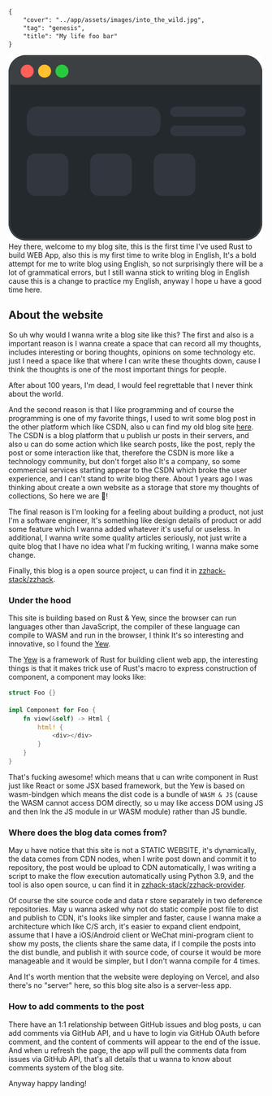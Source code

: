 ```metadata
{
    "cover": "../app/assets/images/into_the_wild.jpg",
    "tag": "genesis",
    "title": "My life foo bar"
}
```

![](../app/assets/images/dark_mode_skeleton.png)
Hey there, welcome to my blog site, this is the first time I've used Rust to build WEB App, also this is my first time to write blog in English, It's a bold attempt for me to write blog using English, so not surprisingly there will be a lot of grammatical errors, but I still wanna stick to writing blog in English cause this is a change to practice my English, anyway I hope u have a good time here.

## About the website
So uh why would I wanna write a blog site like this? The first and also is a important reason is I wanna create a space that can record all my thoughts, includes interesting or boring thoughts, opinions on some technology etc. just I need a space like that where I can write these thoughts down, cause I think the thoughts is one of the most important things for people.

After about 100 years, I'm dead, I would feel regrettable that I never think about the world.

And the second reason is that I like programming and of course the programming is one of my favorite things, I used to writ some blog post in the other platform which like CSDN, also u can find my old blog site [here](https://blog.csdn.net/HaoDaWang). The CSDN is a blog platform that u publish ur posts in their servers, and also u can do some action which like search posts, like the post, reply the post or some interaction like that, therefore the CSDN is more like a technology community, but don't forget also It's a company, so some commercial services starting appear to the CSDN which broke the user experience, and I can't stand to write blog there. About 1 years ago I was thinking about create a own website as a storage that store my thoughts of collections, So here we are 🎉! 

The final reason is I'm looking for a feeling about building a product, not just I'm a software engineer, It's something like design details of product or add some feature which I wanna added whatever it's useful or useless. In additional, I wanna write some quality articles seriously, not just write a quite blog that I have no idea what I'm fucking writing, I wanna make some change.

Finally, this blog is a open source project, u can find it in [zzhack-stack/zzhack](https://github.com/zzhack-stack/zzhack).

### Under the hood
This site is building based on Rust & Yew, since the browser can run languages other than JavaScript, the compiler of these language can compile to WASM and run in the browser, I think It's so interesting and innovative, so I found the [Yew](https://yew.rs/).

The [Yew](https://yew.rs/) is a framework of Rust for building client web app, the interesting things is that it makes trick use of Rust's macro to express construction of component, a component may looks like:

```rust
struct Foo {}

impl Component for Foo {
    fn view(&self) -> Html {
        html! {
            <div></div>
        }
    }
}
```

That's fucking awesome! which means that u can write component in Rust just like React or some JSX based framework, but the Yew is based on wasm-bindgen which means the dist code is a bundle of `WASM & JS` (cause the WASM cannot access DOM directly, so u may like access DOM using JS and then lnk the JS module in ur WASM module) rather than JS bundle.

### Where does the blog data comes from?
May u have notice that this site is not a STATIC WEBSITE, it's dynamically, the data comes from CDN nodes, when I write post down and commit it to repository, the post would be upload to CDN automatically, I was writing a script to make the flow execution automatically using Python 3.9, and the tool is also open source, u can find it in [zzhack-stack/zzhack-provider](https://github.com/zzhack-stack/zzhack-provider).

Of course the site source code and data r store separately in two deference repositories. May u wanna asked why not do static compile post file to dist and publish to CDN, it's looks like simpler and faster, cause I wanna make a architecture which like C/S arch, it's easier to expand client endpoint, assume that I have a iOS/Android client or WeChat mini-program client to show my posts, the clients share the same data, if I compile the posts into the dist bundle, and publish it with source code, of course it would be more manageable and it would be simpler, but I don't wanna compile for 4 times.

And It's worth mention that the website were deploying on Vercel, and also there's no "server" here, so this blog site also is a server-less app.

### How to add comments to the post
There have an 1:1 relationship between GitHub issues and blog posts, u can add comments via GitHub API, and u have to login via GitHub OAuth before comment, and the content of comments will appear to the end of the issue. And when u refresh the page, the app will pull the comments data from issues via GitHub API, that's all details that u wanna to know about comments system of the blog site.

Anyway happy landing! 
